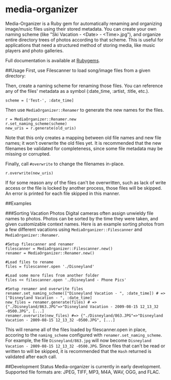 # media-organizer
Media-Organizer is a Ruby gem for automatically renaming and organizing image/music files using their stored metadata. 
You can create your own naming scheme (like "Ski Vacation - \<Date\> - \<Time\>.jpg"), 
and organize entire directory trees of photos according to that scheme. 
This is useful for applications that need a structured method of storing media, like music players and photo galleries.

Full documentation is available at [Rubygems](http://www.rubydoc.info/gems/media-organizer).

##Usage
First, use Filescanner to load song/image files from a given directory:

Then, create a naming scheme for renaming those files. You can reference any of the files'
metadata as a symbol (:date_time, :artist, :title, etc.).

```
scheme = ['Test-', :date_time]
```

Then use `MediaOrganizer::Renamer` to generate the new names for the files. 
```
r = MediaOrganizer::Renamer.new
r.set_naming_scheme(scheme)
new_uris = r.generate(old_uris)
```
Note that this only creates a mapping between old file names and new file names; it won't
overwrite the old files yet. It is recommended that the new 
filenames be validated for completeness, since some file metadata may be missing or corrupted.

Finally, call `#overwrite` to change the filenames in-place.

```
r.overwrite(new_uris)
```

If for some reason any of the files can't be overwritten, such as lack of write access or 
the file is locked by another process, those files will be skipped. An error is printed for
each file skipped in this manner. 

##Examples

###Sorting Vacation Photos
Digital cameras often assign unwieldy file names to photos. Photos can be sorted by the time they 
were taken, and given customizable context names. Here is an example sorting photos from a few 
different vacations using `MediaOrganizer::Filescanner` and `MediaOrganizer::Renamer`.

```
#Setup filescanner and renamer
filescanner = MediaOrganizer::Filescanner.new()
renamer = MediaOrganizer::Renamer.new()

#Load files to rename
files = filescanner.open './Disneyland'

#Load some more files from another folder
files << filescanner.open './Disneyland - Phone Pics'

#Setup renamer and overwrite files
renamer.set_naming_scheme(["Disneyland Vacation - ", :date_time]) # => ["Disneyland Vacation - ", :date_time] 
new_files = renamer.generate(files) # => {"./Disneyland/863.JPG"=>"Disneyland Vacation - 2009-08-15 12_13_32 -0500.JPG", [...]
renamer.overwrite(new_files) #=> {"./Disneyland/863.JPG"=>"Disneyland Vacation - 2009-08-15 12_13_32 -0500.JPG", [...]

```

This will rename all of the files loaded by filescanner.open in place, accoring to 
the `naming_scheme` configured with `renamer.set_naming_scheme`. For example, 
the file `Disneyland/863.jpg` will now become `Disneyland Vacation - 2009-08-15 12_13_32 -0500.JPG`. Since
files that can't be read or written to will be skipped, it is recommended that the `Hash` returned is validated
after each call.


##Development Status
Media-organizer is currently in early development. Supported file formats are: JPEG, TIFF, MP3, M4A, WAV, OGG, and FLAC.


